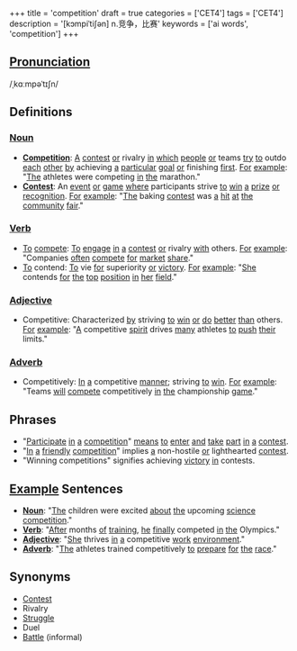 +++
title = 'competition'
draft = true
categories = ['CET4']
tags = ['CET4']
description = '[kɔmpiˈti∫ən] n.竞争，比赛'
keywords = ['ai words', 'competition']
+++

## [Pronunciation](/en/post/pronunciation/)
/ˌkɑːmpəˈtɪʃn/

## Definitions
### [Noun](/en/post/noun/)
- **[Competition](/en/post/competition/)**: [A](/en/post/a/) [contest](/en/post/contest/) [or](/en/post/or/) rivalry [in](/en/post/in/) [which](/en/post/which/) [people](/en/post/people/) [or](/en/post/or/) teams [try](/en/post/try/) [to](/en/post/to/) outdo [each](/en/post/each/) [other](/en/post/other/) [by](/en/post/by/) achieving [a](/en/post/a/) [particular](/en/post/particular/) [goal](/en/post/goal/) [or](/en/post/or/) finishing [first](/en/post/first/). [For](/en/post/for/) [example](/en/post/example/): "[The](/en/post/the/) athletes were competing [in](/en/post/in/) [the](/en/post/the/) marathon."
- **[Contest](/en/post/contest/)**: An [event](/en/post/event/) [or](/en/post/or/) [game](/en/post/game/) [where](/en/post/where/) participants strive [to](/en/post/to/) [win](/en/post/win/) [a](/en/post/a/) [prize](/en/post/prize/) [or](/en/post/or/) [recognition](/en/post/recognition/). [For](/en/post/for/) [example](/en/post/example/): "[The](/en/post/the/) baking [contest](/en/post/contest/) was [a](/en/post/a/) [hit](/en/post/hit/) [at](/en/post/at/) [the](/en/post/the/) [community](/en/post/community/) [fair](/en/post/fair/)."

### [Verb](/en/post/verb/)
- [To](/en/post/to/) [compete](/en/post/compete/): [To](/en/post/to/) [engage](/en/post/engage/) [in](/en/post/in/) [a](/en/post/a/) [contest](/en/post/contest/) [or](/en/post/or/) rivalry [with](/en/post/with/) others. [For](/en/post/for/) [example](/en/post/example/): "Companies [often](/en/post/often/) [compete](/en/post/compete/) [for](/en/post/for/) [market](/en/post/market/) [share](/en/post/share/)."
- [To](/en/post/to/) contend: [To](/en/post/to/) vie [for](/en/post/for/) superiority [or](/en/post/or/) [victory](/en/post/victory/). [For](/en/post/for/) [example](/en/post/example/): "[She](/en/post/she/) contends [for](/en/post/for/) [the](/en/post/the/) [top](/en/post/top/) [position](/en/post/position/) [in](/en/post/in/) [her](/en/post/her/) [field](/en/post/field/)."

### [Adjective](/en/post/adjective/)
- Competitive: Characterized [by](/en/post/by/) striving [to](/en/post/to/) [win](/en/post/win/) [or](/en/post/or/) [do](/en/post/do/) [better](/en/post/better/) [than](/en/post/than/) others. [For](/en/post/for/) [example](/en/post/example/): "[A](/en/post/a/) competitive [spirit](/en/post/spirit/) drives [many](/en/post/many/) athletes [to](/en/post/to/) [push](/en/post/push/) [their](/en/post/their/) limits."

### [Adverb](/en/post/adverb/)
- Competitively: [In](/en/post/in/) [a](/en/post/a/) competitive [manner](/en/post/manner/); striving [to](/en/post/to/) [win](/en/post/win/). [For](/en/post/for/) [example](/en/post/example/): "Teams [will](/en/post/will/) [compete](/en/post/compete/) competitively [in](/en/post/in/) [the](/en/post/the/) championship [game](/en/post/game/)."

## Phrases
- "[Participate](/en/post/participate/) [in](/en/post/in/) [a](/en/post/a/) [competition](/en/post/competition/)" [means](/en/post/means/) [to](/en/post/to/) [enter](/en/post/enter/) [and](/en/post/and/) [take](/en/post/take/) [part](/en/post/part/) [in](/en/post/in/) [a](/en/post/a/) [contest](/en/post/contest/).
- "[In](/en/post/in/) [a](/en/post/a/) [friendly](/en/post/friendly/) [competition](/en/post/competition/)" implies [a](/en/post/a/) non-hostile [or](/en/post/or/) lighthearted [contest](/en/post/contest/).
- "Winning competitions" signifies achieving [victory](/en/post/victory/) [in](/en/post/in/) contests.

## [Example](/en/post/example/) Sentences
- **[Noun](/en/post/noun/)**: "[The](/en/post/the/) children were excited [about](/en/post/about/) [the](/en/post/the/) upcoming [science](/en/post/science/) [competition](/en/post/competition/)."
- **[Verb](/en/post/verb/)**: "[After](/en/post/after/) months [of](/en/post/of/) [training](/en/post/training/), [he](/en/post/he/) [finally](/en/post/finally/) competed [in](/en/post/in/) [the](/en/post/the/) Olympics."
- **[Adjective](/en/post/adjective/)**: "[She](/en/post/she/) thrives [in](/en/post/in/) [a](/en/post/a/) competitive [work](/en/post/work/) [environment](/en/post/environment/)."
- **[Adverb](/en/post/adverb/)**: "[The](/en/post/the/) athletes trained competitively [to](/en/post/to/) [prepare](/en/post/prepare/) [for](/en/post/for/) [the](/en/post/the/) [race](/en/post/race/)."

## Synonyms
- [Contest](/en/post/contest/)
- Rivalry
- [Struggle](/en/post/struggle/)
- Duel
- [Battle](/en/post/battle/) (informal)
